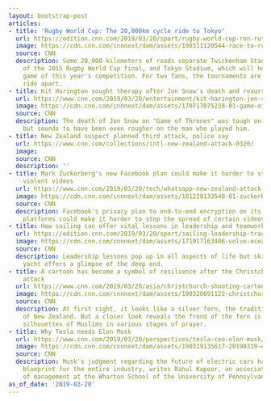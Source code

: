 ```yaml
---
layout: bootstrap-post
articles:
- title: 'Rugby World Cup: The 20,000km cycle ride to Tokyo'
  url: https://edition.cnn.com/2019/03/20/sport/rugby-world-cup-ron-rutland-twickenham-japan-tokyo-spt-intl/index.html
  image: https://cdn.cnn.com/cnnnext/dam/assets/190311120544-race-to-rugby-world-cup-super-tease.jpg
  source: CNN
  description: Some 20,000 kilometers of roads separate Twickenham Stadium, the site
    of the 2015 Rugby World Cup final, and Tokyo Stadium, which will host the opening
    game of this year's competition. For two fans, the tournaments are just a bike
    ride apart.
- title: Kit Harington sought therapy after Jon Snow's death and resurrection
  url: https://www.cnn.com/2019/03/20/entertainment/kit-harington-jon-snow/index.html
  image: https://cdn.cnn.com/cnnnext/dam/assets/170717075238-01-game-of-thrones-ssn7-ep1-super-tease.jpg
  source: CNN
  description: The death of Jon Snow on "Game of Thrones" was tough on some viewers,
    but sounds to have been even rougher on the man who played him.
- title: New Zealand suspect planned third attack, police say
  url: https://www.cnn.com/collections/intl-new-zealand-attack-0320/
  image: 
  source: CNN
  description: ''
- title: Mark Zuckerberg's new Facebook plan could make it harder to stop spread of
    violent videos
  url: https://www.cnn.com/2019/03/20/tech/whatsapp-new-zealand-attack-video/index.html
  image: https://cdn.cnn.com/cnnnext/dam/assets/181228133548-01-zuckerberg-file-restricted-super-tease.jpg
  source: CNN
  description: Facebook's privacy plan to end-to-end encryption on its various messaging
    platforms could make it harder to stop the spread of certain videos.
- title: How sailing can offer vital lessons in leadership and teamwork
  url: https://edition.cnn.com/2019/03/20/sport/sailing-leadership-tracy-edwards-ian-walker-olympics-business-main-sail-spt-intl/index.html
  image: https://cdn.cnn.com/cnnnext/dam/assets/171017163406-volvo-ocean-race-ian-walker-super-tease.jpg
  source: CNN
  description: Leadership lessons pop up in all aspects of life but skippering a sailing
    yacht offers a glimpse of the deep end.
- title: A cartoon has become a symbol of resilience after the Christchurch terror
    attack
  url: https://www.cnn.com/2019/03/20/asia/christchurch-shooting-cartoon-tribute-victims-trnd/index.html
  image: https://cdn.cnn.com/cnnnext/dam/assets/190320091122-christchurch-shooting-cartoon-tribute-victims-trnd-super-tease.jpg
  source: CNN
  description: At first sight, it looks like a silver fern, the traditional emblem
    of New Zealand. But a closer look reveals the frond of the fern is formed by 50
    silhouettes of Muslims in various stages of prayer.
- title: Why Tesla needs Elon Musk
  url: https://www.cnn.com/2019/03/20/perspectives/tesla-ceo-elon-musk/index.html
  image: https://cdn.cnn.com/cnnnext/dam/assets/190319135617-20190319-elon-musk-2-super-tease.jpg
  source: CNN
  description: Musk's judgment regarding the future of electric cars has become the
    blueprint for the entire industry, writes Rahul Kapoor, an associate professor
    of management at the Wharton School of the University of Pennsylvania.
as_of_date: '2019-03-20'
---
```


